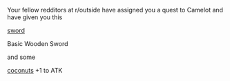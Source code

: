 Your fellow redditors at r/outside have assigned you a quest to Camelot and have given you this

[sword](http://i.imgur.com/WGQ9lcl.jpg)

Basic Wooden Sword

and some 

[coconuts](http://static.guim.co.uk/sys-images/Film/Pix/pictures/2005/08/22/dounecastleAAAAAA.jpg)
+1 to ATK